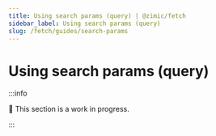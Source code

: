 ```yaml
---
title: Using search params (query) | @zimic/fetch
sidebar_label: Using search params (query)
slug: /fetch/guides/search-params
---
```


# Using search params (query)

:::info

🚧 This section is a work in progress.

:::
